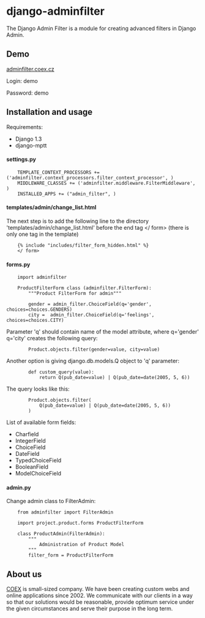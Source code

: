 django-adminfilter
==================

The Django Admin Filter is a module for creating advanced filters in
Django Admin.

Demo
----
[adminfilter.coex.cz](http://adminfilter.coex.cz/admin/)

Login: demo

Password: demo


Installation and usage
----------------------
Requirements:

*    Django 1.3
*    django-mptt

#### settings.py ####

        TEMPLATE_CONTEXT_PROCESSORS += ('adminfilter.context_processors.filter_context_processor', )
        MIDDLEWARE_CLASSES += ('adminfilter.middleware.FilterMiddleware', )
        INSTALLED_APPS += ("admin_filter", )

#### templates/admin/change_list.html ####

The next step is to add the following line to the directory
'templates/admin/change_list.html' before the end tag </ form>
(there is only one </form> tag in the template)

        {% include "includes/filter_form_hidden.html" %}
        </ form>

#### forms.py ####
        import adminfilter

        ProductFilterForm class (adminfilter.FilterForm):
            """Product FilterForm for admin"""

            gender = admin_filter.ChoiceField(q='gender', choices=choices.GENDERS)
            city =  admin_filter.ChoiceField(q='feelings', choices=choices.CITY)

Parameter 'q' should contain name of the model attribute, where q='gender' q='city' creates the following query:

            Product.objects.filter(gender=value, city=value)

Another option is giving django.db.models.Q object to 'q' parameter:

            def custom_query(value):
                return Q(pub_date=value) | Q(pub_date=date(2005, 5, 6))

The query looks like this:

            Product.objects.filter(
                Q(pub_date=value) | Q(pub_date=date(2005, 5, 6))
            )

List of available form fields:

*  Charfield
*  IntegerField
*  ChoiceField
*  DateField
*  TypedChoiceField
*  BooleanField
*  ModelChoiceField


#### admin.py ####

Change admin class to FilterAdmin:

        from adminfilter import FilterAdmin

        import project.product.forms ProductFilterForm

        class ProductAdmin(FilterAdmin):
            """
                Administration of Product Model
            """
            filter_form = ProductFilterForm


About us
--------

[COEX](http://www.coex-webdesign.com/) is small-sized company. We have been
creating custom webs and online applications since 2002. We communicate with
our clients in a way so that our solutions would be reasonable, provide
optimum service under the given circumstances and serve their purpose in
the long term.
